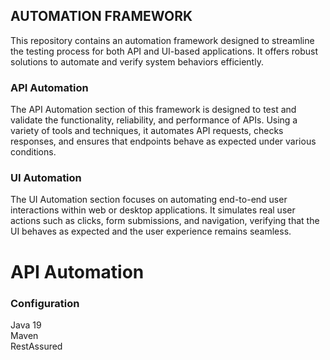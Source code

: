 ## AUTOMATION FRAMEWORK
This repository contains an automation framework designed to streamline the testing process for both API and UI-based applications. It offers robust solutions to automate and verify system behaviors efficiently.

### API Automation
The API Automation section of this framework is designed to test and validate the functionality, reliability, and performance of APIs. Using a variety of tools and techniques, it automates API requests, checks responses, and ensures that endpoints behave as expected under various conditions.

### UI Automation
The UI Automation section focuses on automating end-to-end user interactions within web or desktop applications. It simulates real user actions such as clicks, form submissions, and navigation, verifying that the UI behaves as expected and the user experience remains seamless.

# API Automation

### Configuration
Java 19  
Maven  
RestAssured  